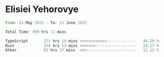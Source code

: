 # Elisiei Yehorovye

<!--START_SECTION:waka-->

```rust
From: 21 May 2023 - To: 21 June 2025

Total Time: 499 hrs 11 mins

TypeScript       271 hrs 14 mins >>>>>>>>>>>>-------------   48.29 %
Rust             158 hrs 13 mins >>>>>>>------------------   28.17 %
Other            62 hrs 27 mins  >>>----------------------   11.12 %
```

<!--END_SECTION:waka-->
